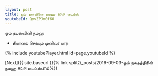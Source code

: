 ```yaml
---
layout: post
title: ஓம் தன்வினை நமஹ ௧௦௮ டைம்ஸ்
youtubeId: QyvZPJm0f60
---
```

 
 
 ஓம் தபஸ்வினி நமஹ  
 
 -  தியானம் செய்யும் முனிவர் யார் 
 
  
 
  
 
 
 
 
 
 


{% include youtubePlayer.html id=page.youtubeId %}
 
[Next]({{ site.baseurl }}{% link  split2/_posts/2016-09-03-ஓம் நக்ஷத்திரின் நமஹ ௧௦௮ டைம்ஸ்.md%})
 
